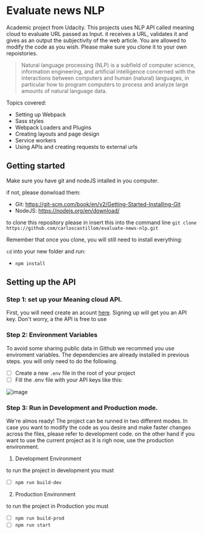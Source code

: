 # Evaluate news NLP

Academic project from Udacity. This projects uses NLP API called meaning cloud to evaluate URL passed as Input. it receives a URL, validates it and gives as an output the subjectivity of the web article. You are allowed to modify the code as you wish. Please make sure you clone it to your own repoistories. 

> Natural language processing (NLP) is a subfield of computer science, information engineering, and artificial intelligence
concerned with the interactions between computers and human (natural) languages, in particular how to program computers to
process and analyze large amounts of natural language data.

Topics covered:
- Setting up Webpack
- Sass styles
- Webpack Loaders and Plugins
- Creating layouts and page design
- Service workers
- Using APIs and creating requests to external urls

## Getting started

Make sure you have  git and nodeJS intalled in you computer. 

if not, please donwload them:
- Git: https://git-scm.com/book/en/v2/Getting-Started-Installing-Git
- NodeJS: https://nodejs.org/en/download/

to clone this repository please in insert this into the command line
`git clone https://github.com/carloscastillom/evaluate-news-nlp.git`

Remember that once you clone, you will still need to install everything:

`cd` into your new folder and run:
- `npm install`

## Setting up the API



### Step 1: set up your Meaning cloud API.
First, you will need create an acount [here](https://www.meaningcloud.com/developer/create-account). Signing up will get you an API key. Don't worry, a the API is free to use

### Step 2: Environment Variables

To avoid some sharing public data in Github we recommed you use enviroment variables. The dependencies are already installed in previous steps. you will only need to do the following.

- [ ] Create a new ```.env``` file in the root of your project
- [ ] Fill the .env file with your API keys like this:

![image](https://user-images.githubusercontent.com/65776444/177177986-a120ccaf-e4b1-4591-b0de-6f3519a139a9.png)


### Step 3: Run in Development and Production mode.

We're almos ready! The project can be runned in two different modes.  In case you want to modify the code as you desire  and make faster changes across the files, please refer to development code. on the other hand if you want to use the current project as it is righ now, use the production environment.

1. Development Environment

to run the project in development you must

- [ ] `npm run build-dev`

2. Production Environment

to run the project in Production you must 

- [ ] `npm run build-prod`
- [ ] `npm run start`
